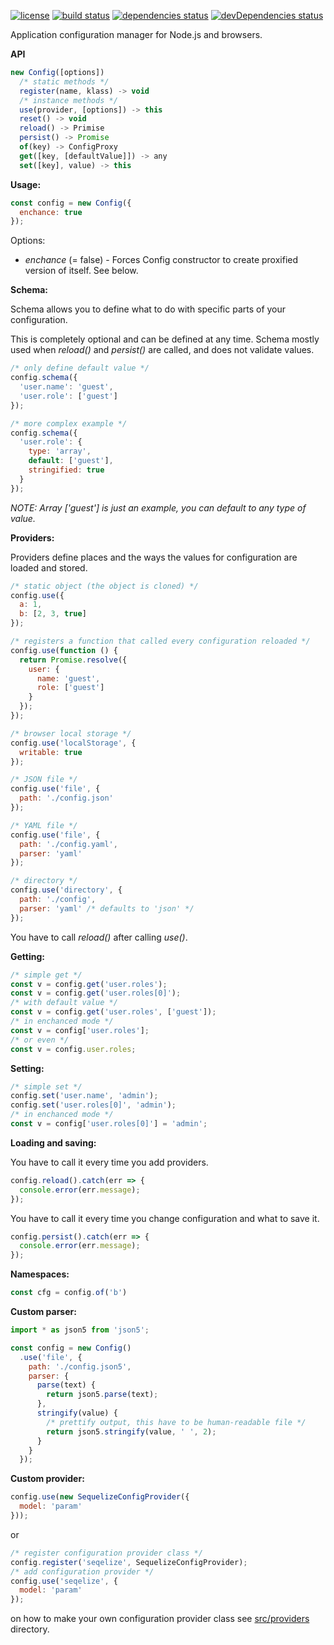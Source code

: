 [![license](https://img.shields.io/github/license/lxndr/node-config.svg?style=flat)](https://tldrlegal.com/license/mit-license)
[![build status](https://travis-ci.org/lxndr/node-config.svg?branch=master)](https://travis-ci.org/lxndr/node-config)
[![dependencies status](https://img.shields.io/david/lxndr/node-config.svg?style=flat)](https://david-dm.org/lxndr/node-config)
[![devDependencies status](https://img.shields.io/david/dev/lxndr/node-config.svg?style=flat)](https://david-dm.org/lxndr/node-config#info=devDependencies)

Application configuration manager for Node.js and browsers.

**API**

```javascript
new Config([options])
  /* static methods */
  register(name, klass) -> void
  /* instance methods */
  use(provider, [options]) -> this
  reset() -> void
  reload() -> Primise
  persist() -> Promise
  of(key) -> ConfigProxy
  get([key, [defaultValue]]) -> any
  set([key], value) -> this
```

**Usage:**

```javascript
const config = new Config({
  enchance: true
});
```

Options:
  - *enchance* (= false) - Forces Config constructor to create proxified version of itself. See below.

**Schema:**

Schema allows you to define what to do with specific parts of your configuration.

This is completely optional and can be defined at any time. Schema mostly used when *reload()* and *persist()* are called, and does not validate values.

```javascript
/* only define default value */
config.schema({
  'user.name': 'guest',
  'user.role': ['guest']
});

/* more complex example */
config.schema({
  'user.role': {
    type: 'array',
    default: ['guest'],
    stringified: true
  }
});
```

*NOTE: Array ['guest'] is just an example, you can default to any type of value.*

**Providers:**

Providers define places and the ways the values for configuration are loaded and stored.

```javascript
/* static object (the object is cloned) */
config.use({
  a: 1,
  b: [2, 3, true]
});

/* registers a function that called every configuration reloaded */
config.use(function () {
  return Promise.resolve({
    user: {
      name: 'guest',
      role: ['guest']
    }
  });
});

/* browser local storage */
config.use('localStorage', {
  writable: true
});

/* JSON file */
config.use('file', {
  path: './config.json'
});

/* YAML file */
config.use('file', {
  path: './config.yaml',
  parser: 'yaml'
});

/* directory */
config.use('directory', {
  path: './config',
  parser: 'yaml' /* defaults to 'json' */
});
```

You have to call *reload()* after calling *use()*.

**Getting:**

```javascript
/* simple get */
const v = config.get('user.roles');
const v = config.get('user.roles[0]');
/* with default value */
const v = config.get('user.roles', ['guest']);
/* in enchanced mode */
const v = config['user.roles'];
/* or even */
const v = config.user.roles;
```

**Setting:**

```javascript
/* simple set */
config.set('user.name', 'admin');
config.set('user.roles[0]', 'admin');
/* in enchanced mode */
const v = config['user.roles[0]'] = 'admin';
```

**Loading and saving:**

You have to call it every time you add providers.

```javascript
config.reload().catch(err => {
  console.error(err.message);
});
```

You have to call it every time you change configuration and what to save it.

```javascript
config.persist().catch(err => {
  console.error(err.message);
});
```

**Namespaces:**

```javascript
const cfg = config.of('b')
```

**Custom parser:**
```javascript
import * as json5 from 'json5';

const config = new Config()
  .use('file', {
    path: './config.json5',
    parser: {
      parse(text) {
        return json5.parse(text);
      },
      stringify(value) {
        /* prettify output, this have to be human-readable file */
        return json5.stringify(value, ' ', 2);
      }
    }
  });
```

**Custom provider:**

```javascript
config.use(new SequelizeConfigProvider({
  model: 'param'
}));
```

or

```javascript
/* register configuration provider class */
config.register('seqelize', SequelizeConfigProvider);
/* add configuration provider */
config.use('seqelize', {
  model: 'param'
});

```

on how to make your own configuration provider class see [src/providers](src/providers) directory.
